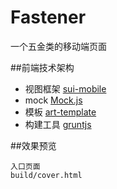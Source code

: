 # Fastener

一个五金类的移动端页面

##前端技术架构

+ 视图框架 [sui-mobile](http://m.sui.taobao.org/)
+ mock [Mock.js](http://mockjs.com/)
+ 模板 [art-template](https://github.com/aui/artTemplate/)
+ 构建工具 [gruntjs](http://gruntjs.cn/)

##效果预览

    入口页面
    build/cover.html



